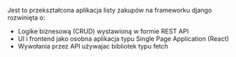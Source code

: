 Jest to przekształcona aplikacja listy zakupów na frameworku django rozwinięta o:
- Logike biznesową (CRUD) wystawioną w formie REST API
- UI i frontend jako osobna aplikacja typu Single Page Application (React)
- Wywołania  przez API używajac bibliotek typu fetch
 
